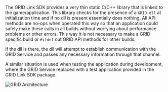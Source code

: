 The GRID Link SDK provides a very thin static C/C++ library that is linked to the game/application. This library checks for the presence of a `GRID.dll` at initialization time and if no dll is present essentially does nothing. All API methods are no-ops when operated this way so that an application could safely make these calls in all builds without worrying about performance problems or other errors. This way it is not necessary to make a GRID specific build or `#ifdef` out GRID API methods for other builds.

If the dll is there, the dll will attempt to establish communication with the GRID Service and passes any necessary information through that channel. 

A similar situation is used when testing the application during development, where the GRID Service replaced with a test application provided in the GRID Link SDK package.

![GRID Architecture](https://github.com/camify/GFN-Link/blob/master/docs/GridArch.png)